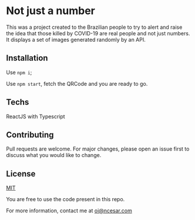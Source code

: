 # Not just a number

This was a project created to the Brazilian people to try to alert and raise the idea that those killed by COVID-19 are real people and not just numbers. It displays a set of images generated randomly by an API.

## Installation

Use `npm i`;

Use `npm start`, fetch the QRCode and you are ready to go.

## Techs

ReactJS with Typescript

## Contributing

Pull requests are welcome. For major changes, please open an issue first to discuss what you would like to change.

## License

[MIT](https://choosealicense.com/licenses/mit/)

You are free to use the code present in this repo.

For more information, contact me at oi@ncesar.com
